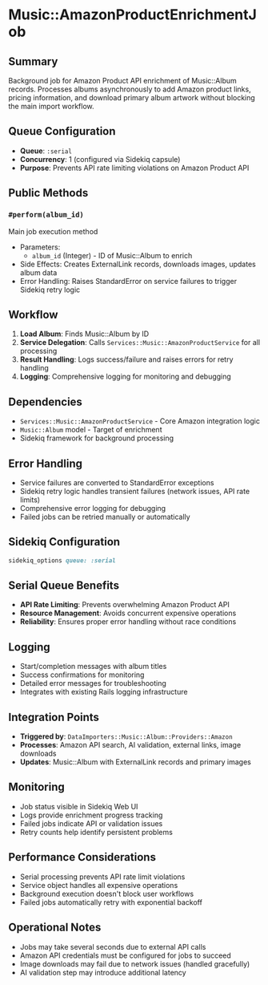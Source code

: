 # Music::AmazonProductEnrichmentJob

## Summary
Background job for Amazon Product API enrichment of Music::Album records. Processes albums asynchronously to add Amazon product links, pricing information, and download primary album artwork without blocking the main import workflow.

## Queue Configuration
- **Queue**: `:serial`
- **Concurrency**: 1 (configured via Sidekiq capsule)
- **Purpose**: Prevents API rate limiting violations on Amazon Product API

## Public Methods

### `#perform(album_id)`
Main job execution method
- Parameters:
  - `album_id` (Integer) - ID of Music::Album to enrich
- Side Effects: Creates ExternalLink records, downloads images, updates album data
- Error Handling: Raises StandardError on service failures to trigger Sidekiq retry logic

## Workflow
1. **Load Album**: Finds Music::Album by ID
2. **Service Delegation**: Calls `Services::Music::AmazonProductService` for all processing
3. **Result Handling**: Logs success/failure and raises errors for retry handling
4. **Logging**: Comprehensive logging for monitoring and debugging

## Dependencies
- `Services::Music::AmazonProductService` - Core Amazon integration logic
- `Music::Album` model - Target of enrichment
- Sidekiq framework for background processing

## Error Handling
- Service failures are converted to StandardError exceptions
- Sidekiq retry logic handles transient failures (network issues, API rate limits)
- Comprehensive error logging for debugging
- Failed jobs can be retried manually or automatically

## Sidekiq Configuration
```ruby
sidekiq_options queue: :serial
```

## Serial Queue Benefits
- **API Rate Limiting**: Prevents overwhelming Amazon Product API
- **Resource Management**: Avoids concurrent expensive operations
- **Reliability**: Ensures proper error handling without race conditions

## Logging
- Start/completion messages with album titles
- Success confirmations for monitoring
- Detailed error messages for troubleshooting
- Integrates with existing Rails logging infrastructure

## Integration Points
- **Triggered by**: `DataImporters::Music::Album::Providers::Amazon`
- **Processes**: Amazon API search, AI validation, external links, image downloads
- **Updates**: Music::Album with ExternalLink records and primary images

## Monitoring
- Job status visible in Sidekiq Web UI
- Logs provide enrichment progress tracking
- Failed jobs indicate API or validation issues
- Retry counts help identify persistent problems

## Performance Considerations
- Serial processing prevents API rate limit violations
- Service object handles all expensive operations
- Background execution doesn't block user workflows
- Failed jobs automatically retry with exponential backoff

## Operational Notes
- Jobs may take several seconds due to external API calls
- Amazon API credentials must be configured for jobs to succeed
- Image downloads may fail due to network issues (handled gracefully)
- AI validation step may introduce additional latency